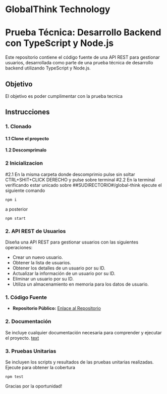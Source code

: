 # GlobalThink Technology
# Prueba Técnica: Desarrollo Backend con TypeScript y Node.js

Este repositorio contiene el código fuente de una API REST para gestionar usuarios, desarrollada como parte de una prueba técnica de desarrollo backend utilizando TypeScript y Node.js.

## Objetivo

El objetivo es poder cumplimentar con la prueba tecnica

## Instrucciones

### 1. Clonado

#### 1.1 Clone el proyecto 
#### 1.2 Descomprimalo 

### 2 Inicializacion

#2.1 En la misma carpeta donde descomprimio pulse sin soltar CTRL+SHIT+CLICK DERECHO y pulse sobre terminal
#2.2 En la terminal verificando estar unicado sobre ##SUDIRECTORIO#/global-think ejecute el siguiente comando

```
npm i
```
a posterior

```
npm start
````

### 2. API REST de Usuarios

Diseña una API REST para gestionar usuarios con las siguientes operaciones:

- Crear un nuevo usuario.
- Obtener la lista de usuarios.
- Obtener los detalles de un usuario por su ID.
- Actualizar la información de un usuario por su ID.
- Eliminar un usuario por su ID.
- Utiliza un almacenamiento en memoria para los datos de usuario.

### 1. Código Fuente

- **Repositorio Público:** [Enlace al Repositorio](#)
### 2. Documentación

Se incluye cualquier documentación necesaria para comprender y ejecutar el proyecto.
[text](http://localhost:3000/api/users/swagger-ui/)

### 3. Pruebas Unitarias

Se incluyen los scripts y resultados de las pruebas unitarias realizadas.
Ejecute para obtener la cobertura
```
npm test
````
Gracias por la oportunidad!
